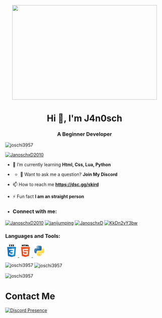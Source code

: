 <p align="center">
  <img width="460" height="300" src="https://i.pinimg.com/736x/b8/af/2b/b8af2b89c7be31d2d11ef9df3082d44d.jpg">
</p>
<h1 align="center">Hi 👋, I'm J4n0sch</h1>
<h3 align="center">A Beginner Developer</h3>


<p align="left"> <img src="https://komarev.com/ghpvc/?username=joschi3957&label=Profile%20views&color=0e75b6&style=flat" alt="joschi3957" /> </p

<p align="left"> <a href="https://twitter.com/JanoschxD2010" target="blank"><img src="https://img.shields.io/twitter/follow/JanoschxD2010?logo=twitter&style=for-the-badge" alt="JanoschxD2010" /></a> </p>

- 🌱 I’m currently learning **Html, Css, Lua, Python**

- - 💬 Want to ask me a question? **Join My Discord**
 
- 📫 How to reach me **https://dsc.gg/skird**

- ⚡ Fun fact **I am an straight person**

- <h3 align="left">Connect with me:</h3>
<p align="left">
<a href="https://twitter.com/JanoschxD2010" target="blank"><img align="center" src="https://raw.githubusercontent.com/rahuldkjain/github-profile-readme-generator/master/src/images/icons/Social/twitter.svg" alt="JanoschxD2010" height="30" width="40" /></a>
<a href="https://instagram.com/janijumping" target="blank"><img align="center" src="https://raw.githubusercontent.com/rahuldkjain/github-profile-readme-generator/master/src/images/icons/Social/instagram.svg" alt="janijumping" height="30" width="40" /></a>
<a href="https://www.youtube.com/@JanoschxD" target="blank"><img align="center" src="https://raw.githubusercontent.com/rahuldkjain/github-profile-readme-generator/master/src/images/icons/Social/youtube.svg" alt="JanoschxD" height="30" width="40" /></a>
<a href="https://discord.gg/https://discord.gg/KkDn2vY3bw" target="blank"><img align="center" src="https://raw.githubusercontent.com/rahuldkjain/github-profile-readme-generator/master/src/images/icons/Social/discord.svg" alt="KkDn2vY3bw" height="30" width="40" /></a>
</p>

<h3 align="left">Languages and Tools:</h3>
<p align="left"> <a href="https://www.w3schools.com/css/" target="_blank" rel="noreferrer"> <img src="https://raw.githubusercontent.com/devicons/devicon/master/icons/css3/css3-original-wordmark.svg" alt="css3" width="40" height="40"/> </a> <a href="https://www.w3.org/html/" target="_blank" rel="noreferrer"> <img src="https://raw.githubusercontent.com/devicons/devicon/master/icons/html5/html5-original-wordmark.svg" alt="html5" width="40" height="40"/> </a>  <a href="https://www.python.org" target="_blank" rel="noreferrer"> <img src="https://raw.githubusercontent.com/devicons/devicon/master/icons/python/python-original.svg" alt="python" width="40" height="40"/> </a> </p>

<p><img align="left" src="https://github-readme-stats.vercel.app/api/top-langs?username=joschi3957&show_icons=true&locale=en&layout=compact&theme=radical" alt="joschi3957" /></p>

<p>&nbsp;<img align="center" src="https://github-readme-stats.vercel.app/api?username=joschi3957&show_icons=true&locale=en&theme=radical" alt="joschi3957" /></p>

<p><img align="center" src="https://github-readme-streak-stats.herokuapp.com/?user=joschi3957&theme=radical" alt="joschi3957" /></p>

# Contact Me
[![Discord Presence](https://lanyard.cnrad.dev/api/1252595424192368676)](https://discord.com/users/1252595424192368676)
